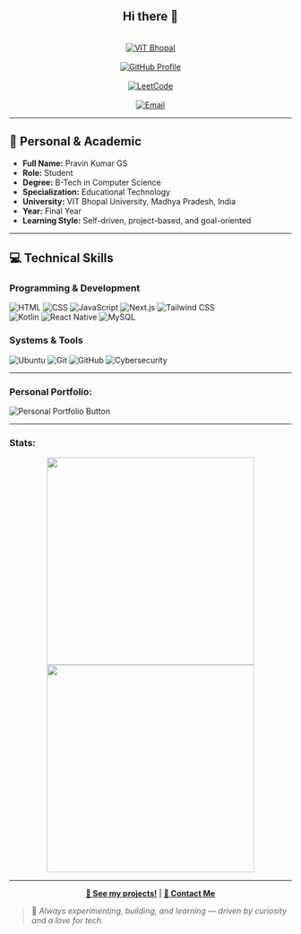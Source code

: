<h2 align="center">Hi there 👋</h2>

<p align="center">
  <br>
  <a href="https://vitbhopal.ac.in/">
    <img src="https://img.shields.io/badge/VIT%20Bhopal-University-blue?logo=GoogleScholar&style=for-the-badge" alt="VIT Bhopal"/>
  </a>
  <br><br>
  <a href="https://github.com/PravinKumar1312">
    <img src="https://img.shields.io/badge/GitHub-Profile-black?logo=github&style=for-the-badge" alt="GitHub Profile"/>
  </a>
  <br><br>
  <a href="https://leetcode.com/Gladden1312/">
    <img src="https://img.shields.io/badge/LeetCode-Coding-orange?logo=leetcode&style=for-the-badge" alt="LeetCode"/>
  </a>
  <br><br>
  <a href="mailto:mr.gladdenpravin@gmail.com">
    <img src="https://img.shields.io/badge/Email--me-red?logo=gmail&style=for-the-badge" alt="Email"/>
  </a>
  <br>
</p>


---

## 🧾 Personal & Academic

- **Full Name:** Pravin Kumar GS  
- **Role:** Student  
- **Degree:** B-Tech in Computer Science  
- **Specialization:** Educational Technology  
- **University:** VIT Bhopal University, Madhya Pradesh, India  
- **Year:** Final Year  
- **Learning Style:** Self-driven, project-based, and goal-oriented  

---

## 💻 Technical Skills

### Programming & Development
![HTML](https://img.shields.io/badge/HTML5-E34F26?logo=html5&logoColor=white&style=for-the-badge) 
![CSS](https://img.shields.io/badge/CSS3-1572B6?logo=css3&logoColor=white&style=for-the-badge) 
![JavaScript](https://img.shields.io/badge/JavaScript-F7DF1E?logo=javascript&logoColor=white&style=for-the-badge) 
![Next.js](https://img.shields.io/badge/Next.js-000?logo=next.js&style=for-the-badge)
![Tailwind CSS](https://img.shields.io/badge/TailwindCSS-06B6D4?logo=tailwindcss&logoColor=white&style=for-the-badge)  
![Kotlin](https://img.shields.io/badge/Kotlin-0095D5?logo=kotlin&logoColor=white&style=for-the-badge)
![React Native](https://img.shields.io/badge/React%20Native-20232A?logo=react&logoColor=61DAFB&style=for-the-badge)
![MySQL](https://img.shields.io/badge/MySQL-4479A1?logo=mysql&logoColor=white&style=for-the-badge)

### Systems & Tools
![Ubuntu](https://img.shields.io/badge/Ubuntu-E95420?logo=ubuntu&logoColor=white&style=for-the-badge)
![Git](https://img.shields.io/badge/Git-F05032?logo=git&logoColor=white&style=for-the-badge)
![GitHub](https://img.shields.io/badge/GitHub-181717?logo=github&logoColor=white&style=for-the-badge)
![Cybersecurity](https://img.shields.io/badge/Cybersecurity-green?logo=symantec&style=for-the-badge)

---

<p align="center">
  <h3>Personal Portfolio:</h3>
  <a href="https://um-projetcs-f1iqqhhme-gladdens-projects-b4f82616.vercel.app?_vercel_share=slyuBQg3GJkvmguApCsLocZVwwYm98UN" style="text-decoration:none;">
    <img src="https://img.shields.io/badge/Visit_Portfolio-0078D7?style=for-the-badge&logo=google-chrome&logoColor=white" alt="Personal Portfolio Button" />
  </a>
</p>


---
<h3>Stats: </h3>
<p align="center">
  <img src="https://github-readme-stats.vercel.app/api?username=PravinKumar1312&show_icons=true&count_private=true&theme=gruvbox" width="370" />
  <img src="https://leetcard.jacoblin.cool/Gladden1312?ext=heatmap" width="370" />
</p>


---

<p align="center">
  <a href="https://github.com/PravinKumar1312"><b>🚀 See my projects!</b></a> |
  <a href="mailto:mr.gladdenpravin@gmail.com"><b>📧 Contact Me</b></a>
</p>

> 🔭 *Always experimenting, building, and learning — driven by curiosity and a love for tech.*
